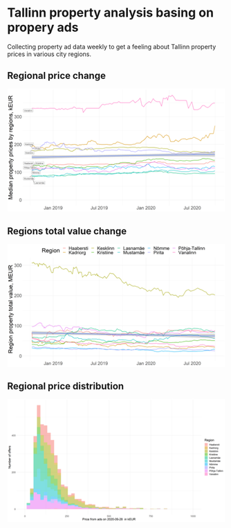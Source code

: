 # Tallinn property analysis basing on propery ads

Collecting property ad data weekly to get a feeling about Tallinn property prices in various city regions.

## Regional price change
![regional_growth](https://github.com/snailwellington/property_price_scraper/blob/master/output/region_price_chg.png)

## Regions total value change
![regional_total_value](https://github.com/snailwellington/property_price_scraper/blob/master/output/region_total_value_chg.png)

## Regional price distribution
![price_dist](https://github.com/snailwellington/property_price_scraper/blob/master/output/region_price_dist.png)
